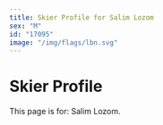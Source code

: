 ```yaml
---
title: Skier Profile for Salim Lozom
sex: "M"
id: "17095"
image: "/img/flags/lbn.svg" 
---
```


# Skier Profile

This page is for: Salim Lozom.
    